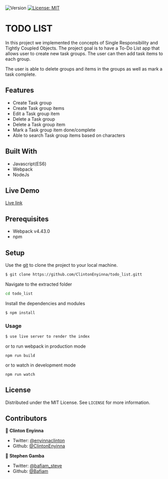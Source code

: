 <p>
  <img alt="Version" src="https://img.shields.io/badge/version-0.0.1-blue.svg?cacheSeconds=2592000" />
  <a href="#" target="_blank">
    <img alt="License: MIT " src="https://img.shields.io/badge/License-MIT -yellow.svg" />
  </a>

</p>

# TODO LIST

In this project we implemented the concepts of Single Responsibility and Tightly Coupled Objects. The project goal is to have a To-Do List app that allows user to create new task groups. The user can then add task items to each group.

The user is able to delete groups and items in the groups as well as mark a task complete.

## Features

- Create Task group
- Create Task group items
- Edit a Task group item
- Delete a Task group
- Delete a Task group item
- Mark a Task group item done/complete
- Able to search Task group items based on characters

## Built With

- Javascript(ES6)
- Webpack
- NodeJs

## Live Demo

[Live link](https://clintonenyinna.github.io/todo_list/dist/index.html)

## Prerequisites

- Webpack v4.43.0
- npm


## Setup

Use the [git](https://git-scm.com/downloads) to clone the project to your local machine.

```sh
$ git clone https://github.com/ClintonEnyinna/todo_list.gitt
```

Navigate to the extracted folder

```sh
cd todo_list
```

Install the dependencies and modules

```sh
$ npm install
```

### Usage

```sh
$ use live server to render the index
```

or to run webpack in production mode

```
npm run build
```

or to watch in development mode

```
npm run watch
```

<!-- LICENSE -->

## License

Distributed under the MIT License. See `LICENSE` for more information.

## Contributors

👤 **Clinton Enyinna**

- Twitter: [@enyinnaclinton ](https://twitter.com/ClintonEnyinna)
- Github: [@ClintonEnyinna](https://github.com/ClintonEnyinna)

👤 **Stephen Gamba**

- Twitter: [@bafiam_steve ](https://twitter.com/Bafiam_steve)
- Github: [@Bafiam](https://github.com/bafiam)
